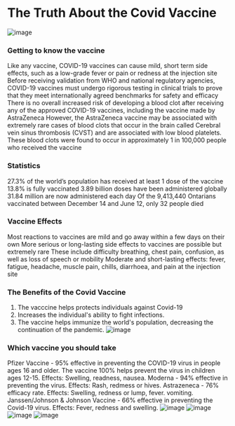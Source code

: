 # The Truth About the Covid Vaccine
![image](https://user-images.githubusercontent.com/78560159/128272274-d06e3f63-2eac-47d3-b6cc-a24160a18357.png)


### Getting to know the vaccine

Like any vaccine, COVID-19 vaccines can cause mild, short term side effects, such as a low-grade fever or pain or redness at the injection site 
Before receiving validation from WHO and national regulatory agencies, COVID-19 vaccines must undergo rigorous testing in clinical trials to prove that they meet internationally agreed benchmarks for safety and efficacy
There is no overall increased risk of developing a blood clot after receiving any of the approved COVID-19 vaccines, including the vaccine made by AstraZeneca
However, the AstraZeneca vaccine may be associated with extremely rare cases of blood clots that occur in the brain called Cerebral vein sinus thrombosis (CVST) and are associated with low blood platelets. These blood clots were found to occur in approximately 1 in 100,000 people who received the vaccine

### Statistics 

27.3% of the world’s population has received at least 1 dose of the vaccine
13.8% is fully vaccinated
3.89 billion doses have been administered globally 
31.84 million are now administered each day
Of the 9,413,440 Ontarians vaccinated between December 14 and June 12, only 32 people died  

### Vaccine Effects

Most reactions to vaccines are mild and go away within a few days on their own
More serious or long-lasting side effects to vaccines are possible but extremely rare 
These include difficulty breathing, chest pain, confusion, as well as loss of speech or mobility
Moderate and short-lasting effects: fever, fatigue, headache, muscle pain, chills, diarrhoea, and pain at the injection site

### The Benefits of the Covid Vaccine

1. The vacccine helps protects individuals against Covid-19
2. Increases the individual's ability to fight infections.
3. The vaccine helps immunize the world's population, decreasing the continuation of the pandemic. 
![image](https://user-images.githubusercontent.com/78560159/128272560-3ba085a3-137d-4e47-aee5-dec8fd6b4a37.png)

### Which vaccine you should take

Pfizer Vaccine - 95% effective in preventing the COVID-19 virus in people ages 16 and older. The vaccine 100% helps prevent the virus in children ages 12-15. Effects: Swelling, readness, nausea.
Moderna - 94% effective in preventing the virus. Effects: Rash, redmess or hives.
Astrazeneca - 76% efficacy rate. Effects: Swelling, redness or lump, fever. vomiting. 
Janssen/Johnson & Johnson Vaccine - 66% effective in preventing the Covid-19 virus. Effects: Fever, redness and swelling.
![image](https://user-images.githubusercontent.com/78560159/128272435-a3e344f0-3789-4218-8ceb-0a166281bd81.png)    ![image](https://user-images.githubusercontent.com/78560159/128272478-06b9340b-afc3-4a64-856a-f653f950a856.png)  ![image](https://user-images.githubusercontent.com/78560159/128275415-da9ba7ba-78a3-4764-b7a1-937358cd6638.png)
   ![image](https://user-images.githubusercontent.com/78560159/128272514-028f3ec5-6f0e-4e58-a99f-fd15803b94c3.png)




